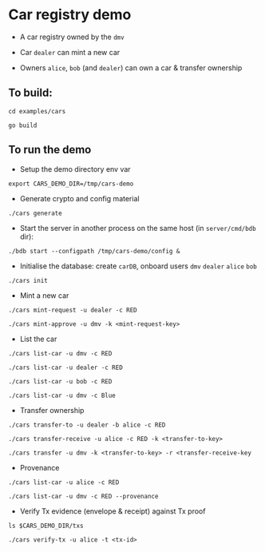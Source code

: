# Car registry demo

* A car registry owned by the `dmv`

* Car `dealer` can mint a new car

* Owners `alice`, `bob` (and `dealer`) can own a car & transfer ownership

## To build:

`cd examples/cars`

`go build`

## To run the demo

* Setup the demo directory env var

`export CARS_DEMO_DIR=/tmp/cars-demo`

* Generate crypto and config material

`./cars generate`

* Start the server in another process on the same host (in `server/cmd/bdb` dir):

`./bdb start --configpath /tmp/cars-demo/config &`

* Initialise the database: create `carDB`, onboard users `dmv` `dealer` `alice` `bob`

`./cars init`

* Mint a new car

`./cars mint-request -u dealer -c RED`

`./cars mint-approve -u dmv -k <mint-request-key>`

* List the car

`./cars list-car -u dmv -c RED`

`./cars list-car -u dealer -c RED`

`./cars list-car -u bob -c RED`

`./cars list-car -u dmv -c Blue`

* Transfer ownership

`./cars transfer-to -u dealer -b alice -c RED`

`./cars transfer-receive -u alice -c RED -k <transfer-to-key>`

`./cars transfer -u dmv -k <transfer-to-key> -r <transfer-receive-key`

* Provenance

`./cars list-car -u alice -c RED`

`./cars list-car -u dmv -c RED --provenance`

* Verify Tx evidence (envelope & receipt) against Tx proof

`ls $CARS_DEMO_DIR/txs`

`./cars verify-tx -u alice -t <tx-id>`
